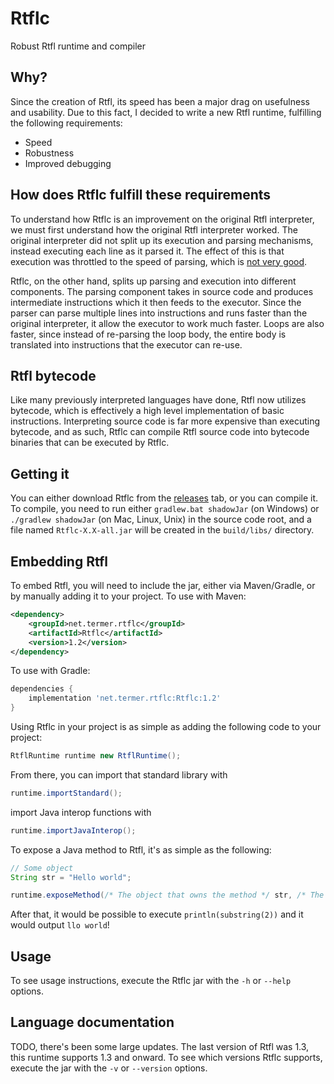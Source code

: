 # Rtflc
Robust Rtfl runtime and compiler

## Why?
Since the creation of Rtfl, its speed has been a major drag on usefulness and usability. Due to this fact, I decided to write a new Rtfl runtime, fulfilling the following requirements:
 - Speed
 - Robustness
 - Improved debugging

## How does Rtflc fulfill these requirements
To understand how Rtflc is an improvement on the original Rtfl interpreter, we must first understand how the original Rtfl interpreter worked. The original interpreter did not split up its execution and parsing mechanisms, instead executing each line as it parsed it. The effect of this is that execution was throttled to the speed of parsing, which is [not very good](https://github.com/termermc/rtfl/blob/c6d785a39353af4f1779d86064d307027d5bd078/src/net/termer/rtfl/expressions/Expressions.java#L50).

Rtflc, on the other hand, splits up parsing and execution into different components. The parsing component takes in source code and produces intermediate instructions which it then feeds to the executor. Since the parser can parse multiple lines into instructions and runs faster than the original interpreter, it allow the executor to work much faster. Loops are also faster, since instead of re-parsing the loop body, the entire body is translated into instructions that the executor can re-use. 

## Rtfl bytecode
Like many previously interpreted languages have done, Rtfl now utilizes bytecode, which is effectively a high level implementation of basic instructions. Interpreting source code is far more expensive than executing bytecode, and as such, Rtflc can compile Rtfl source code into bytecode binaries that can be executed by Rtflc.

## Getting it
You can either download Rtflc from the [releases](https://github.com/termermc/rtflc/releases) tab, or you can compile it.
To compile, you need to run either `gradlew.bat shadowJar` (on Windows) or `./gradlew shadowJar` (on Mac, Linux, Unix) in the source code root, and a file named `Rtflc-X.X-all.jar` will be created in the `build/libs/` directory.

## Embedding Rtfl
To embed Rtfl, you will need to include the jar, either via Maven/Gradle, or by manually adding it to your project.
To use with Maven:
```xml
<dependency>
    <groupId>net.termer.rtflc</groupId>
    <artifactId>Rtflc</artifactId>
    <version>1.2</version>
</dependency>
```
To use with Gradle:
```groovy
dependencies {
    implementation 'net.termer.rtflc:Rtflc:1.2'
}
```

Using Rtflc in your project is as simple as adding the following code to your project:
```java
RtflRuntime runtime new RtflRuntime();
```
From there, you can import that standard library with
```java
runtime.importStandard();
```
import Java interop functions with
```java
runtime.importJavaInterop();
```
To expose a Java method to Rtfl, it's as simple as the following:
```java
// Some object
String str = "Hello world";

runtime.exposeMethod(/* The object that owns the method */ str, /* The method to expose */ "substring", /* The method's arguments */ new Class<?>[] {int.class});
```
After that, it would be possible to execute `println(substring(2))` and it would output `llo world`!

## Usage
To see usage instructions, execute the Rtflc jar with the `-h` or `--help` options.

## Language documentation
TODO, there's been some large updates. The last version of Rtfl was 1.3, this runtime supports 1.3 and onward. To see which versions Rtflc supports, execute the jar with the `-v` or `--version` options.
